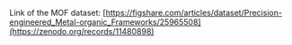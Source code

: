 Link of the MOF dataset:
[https://figshare.com/articles/dataset/Precision-engineered_Metal-organic_Frameworks/25965508](https://zenodo.org/records/11480898)
